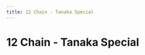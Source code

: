 ```yaml
---
title: 12 Chain - Tanaka Special
---
```

<ClientOnly><AssetLoader :reloadOnce="true" />
# 12 Chain - Tanaka Special

<br><br><GameSlides :jsonFileToLoad="'tailing/12chain_tanakaspecial_nov2.json'" :useRandomSeed="false" :useManualData="false" :replay="true"></GameSlides>

</ClientOnly>
